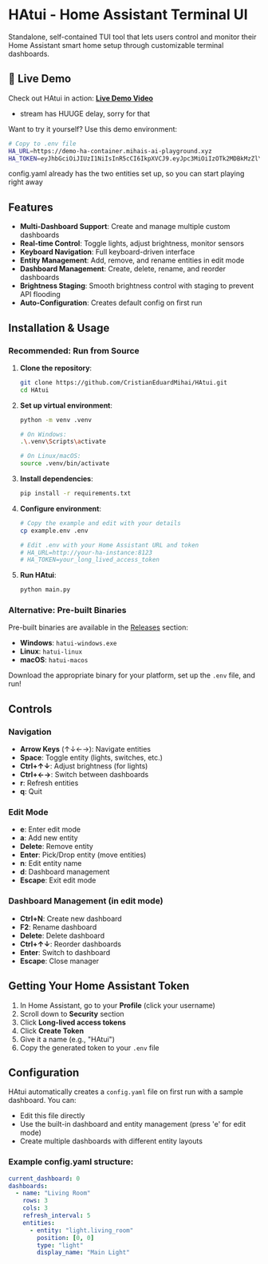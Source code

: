 # HAtui - Home Assistant Terminal UI

Standalone, self-contained TUI tool that lets users control and monitor their Home Assistant smart home setup through customizable terminal dashboards.

## 🎥 Live Demo

Check out HAtui in action: **[Live Demo Video](https://youtu.be/t3SGov1zZ1c)**
* stream has HUUGE delay, sorry for that

Want to try it yourself? Use this demo environment:

```bash
# Copy to .env file
HA_URL=https://demo-ha-container.mihais-ai-playground.xyz
HA_TOKEN=eyJhbGciOiJIUzI1NiIsInR5cCI6IkpXVCJ9.eyJpc3MiOiIzOTk2MDBkMzZlYWU0NmU2YTAwMDE5NmYwOTBlMmJkOCIsImlhdCI6MTc1MzQ0NjYyNiwiZXhwIjoyMDY4ODA2NjI2fQ.nfePeS-QQ8oA0wjOuyzRfdfT3v8Tkdp-bowuaQ5uQ58
```

config.yaml already has the two entities set up, so you can start playing right away

## Features

- **Multi-Dashboard Support**: Create and manage multiple custom dashboards
- **Real-time Control**: Toggle lights, adjust brightness, monitor sensors
- **Keyboard Navigation**: Full keyboard-driven interface
- **Entity Management**: Add, remove, and rename entities in edit mode
- **Dashboard Management**: Create, delete, rename, and reorder dashboards
- **Brightness Staging**: Smooth brightness control with staging to prevent API flooding
- **Auto-Configuration**: Creates default config on first run

## Installation & Usage

### Recommended: Run from Source

1. **Clone the repository**:
   ```bash
   git clone https://github.com/CristianEduardMihai/HAtui.git
   cd HAtui
   ```

2. **Set up virtual environment**:
   ```bash
   python -m venv .venv
   
   # On Windows:
   .\.venv\Scripts\activate
   
   # On Linux/macOS:
   source .venv/bin/activate
   ```

3. **Install dependencies**:
   ```bash
   pip install -r requirements.txt
   ```

4. **Configure environment**:
   ```bash
   # Copy the example and edit with your details
   cp example.env .env
   
   # Edit .env with your Home Assistant URL and token
   # HA_URL=http://your-ha-instance:8123
   # HA_TOKEN=your_long_lived_access_token
   ```

5. **Run HAtui**:
   ```bash
   python main.py
   ```

### Alternative: Pre-built Binaries

Pre-built binaries are available in the [Releases](https://github.com/CristianEduardMihai/HAtui/releases) section:

- **Windows**: `hatui-windows.exe`
- **Linux**: `hatui-linux`
- **macOS**: `hatui-macos`

Download the appropriate binary for your platform, set up the `.env` file, and run!

## Controls

### Navigation
- **Arrow Keys** (↑↓←→): Navigate entities
- **Space**: Toggle entity (lights, switches, etc.)
- **Ctrl+↑↓**: Adjust brightness (for lights)
- **Ctrl+←→**: Switch between dashboards
- **r**: Refresh entities
- **q**: Quit

### Edit Mode
- **e**: Enter edit mode
- **a**: Add new entity
- **Delete**: Remove entity
- **Enter**: Pick/Drop entity (move entities)
- **n**: Edit entity name
- **d**: Dashboard management
- **Escape**: Exit edit mode

### Dashboard Management (in edit mode)
- **Ctrl+N**: Create new dashboard
- **F2**: Rename dashboard
- **Delete**: Delete dashboard
- **Ctrl+↑↓**: Reorder dashboards
- **Enter**: Switch to dashboard
- **Escape**: Close manager

## Getting Your Home Assistant Token

1. In Home Assistant, go to your **Profile** (click your username)
2. Scroll down to **Security** section
3. Click **Long-lived access tokens**
4. Click **Create Token**
5. Give it a name (e.g., "HAtui")
6. Copy the generated token to your `.env` file

## Configuration

HAtui automatically creates a `config.yaml` file on first run with a sample dashboard. You can:

- Edit this file directly
- Use the built-in dashboard and entity management (press 'e' for edit mode)
- Create multiple dashboards with different entity layouts

### Example config.yaml structure:
```yaml
current_dashboard: 0
dashboards:
  - name: "Living Room"
    rows: 3
    cols: 3
    refresh_interval: 5
    entities:
      - entity: "light.living_room"
        position: [0, 0]
        type: "light"
        display_name: "Main Light"
```